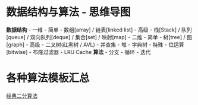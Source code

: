 # 数据结构与算法 - 思维导图
  **数据结构**
    - 一维
      - 简单
        - 数组[array] / 链表[linked list]
      - 高级
        - 栈[Stack] / 队列[queue] / 双向队列[deque] / 集合[set] / 映射[map]
    - 二维
      - 简单
        - 树[tree] / 图[graph]
      - 高级
        - 二叉树(红黑树 / AVL)
        - 并查集
        - 堆
        - 字典树
    - 特殊
      - 位运算[bitwise]
      - 布隆过滤器
      - LRU Cache
  **算法**
    - 分支
    - 循环
    - 迭代
# 各种算法模板汇总
[经典二分算法]()
